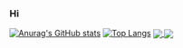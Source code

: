 ### Hi

[![Anurag's GitHub stats](https://github-readme-stats.vercel.app/api?username=tranduclinh2067)](https://github.com/tranduclinh2067/github-readme-stats)
[![Top Langs](https://github-readme-stats.vercel.app/api/top-langs/?username=tranduclinh2067)](https://github.com/tranduclinh2067/github-readme-stats)
<a href="https://github.com/tranduclinh2067/github-readme-stats">
  <img align="center" src="https://github-readme-stats.vercel.app/api/pin/?username=tranduclinh2067&repo=github-readme-stats" />
</a>
<a href="https://github.com/tranduclinh2067/convoychat">
  <img align="center" src="https://github-readme-stats.vercel.app/api/pin/?username=tranduclinh2067&repo=convoychat" />
</a>

<!--START_SECTION:waka-->

<!--END_SECTION:waka-->
